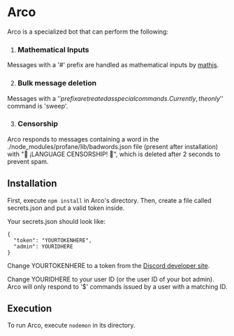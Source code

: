 # Arco

Arco is a specialized bot that can perform the following:

1. ### Mathematical Inputs

Messages with a '#' prefix are handled as mathematical inputs by [mathjs](http://mathjs.org/docs/index.html).

2. ### Bulk message deletion

Messages with a '$' prefix are treated as special commands. Currently, the only '$' command is 'sweep'.

3. ### Censorship

Arco responds to messages containing a word in the ./node_modules/profane/lib/badwords.json file (present after installation) with "🚫 ¡LANGUAGE CENSORSHIP! 🚫", which is deleted after 2 seconds to prevent spam.


## Installation
First, execute ```npm install``` in Arco's directory. Then, create a file called secrets.json and put a valid token inside.

Your secrets.json should look like:
```
{
  "token": "YOURTOKENHERE",
  "admin": YOURIDHERE
}
```
Change YOURTOKENHERE to a token from the [Discord developer site](https://discordapp.com/developers).

Change YOURIDHERE to your user ID (or the user ID of your bot admin). Arco will only respond to '$' commands issued by a user with a matching ID.


## Execution
To run Arco, execute ```nodemon``` in its directory.

